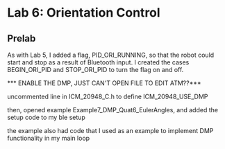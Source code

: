 # Lab 6: Orientation Control 

## Prelab

As with Lab 5, I added a flag, PID_ORI_RUNNING, so that the robot could start and stop as a result of Bluetooth input. I created the cases BEGIN_ORI_PID and STOP_ORI_PID to turn the flag on and off. 

*** ENABLE THE DMP, JUST CAN'T OPEN FILE TO EDIT ATM??***

uncommented line in ICM_20948_C.h to define ICM_20948_USE_DMP

then, opened example Example7_DMP_Quat6_EulerAngles, and added the setup code to my ble setup 

the example also had code that I used as an example to implement DMP functionality in my main loop

